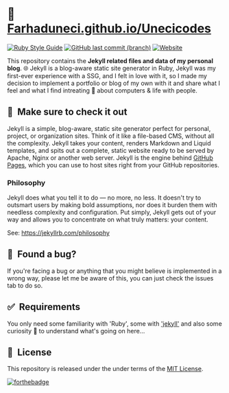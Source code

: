 # 🚀&nbsp; [Farhaduneci.github.io/Unecicodes](https://farhaduneci.github.io/unecicodes)

[![Ruby Style Guide](https://img.shields.io/badge/code_style-community-brightgreen.svg)](https://rubystyle.guide)
[![GitHub last commit (branch)](https://img.shields.io/github/last-commit/farhaduneci/unecicodes/main)](https://github.com/Farhaduneci/unecicodes/commits/main)
[![Website](https://img.shields.io/website?down_message=Down&up_message=Up&url=https%3A%2F%2Ffarhaduneci.github.io%2Funecicodes%2F)](https://farhaduneci.github.io/unecicodes)

This repository contains the **Jekyll related files and data of my personal blog**. 🌐 Jekyll is a blog-aware static site
generator in Ruby, Jekyll was my first-ever experience with a SSG, and I felt in love with it, so I made my decision to
implement a portfolio or blog of my own with it and share what I feel and what I find intreating 🤩 about computers & life
with people.

## 💖&nbsp; Make sure to check it out

Jekyll is a simple, blog-aware, static site generator perfect for personal, project, or organization sites. Think of it like a file-based
CMS, without all the complexity. Jekyll takes your content, renders Markdown and Liquid templates, and spits out a complete, static website
ready to be served by Apache, Nginx or another web server. Jekyll is the engine behind [GitHub Pages](https://pages.github.com/), which you
can use to host sites right from your GitHub repositories.

### Philosophy

Jekyll does what you tell it to do — no more, no less. It doesn't try to outsmart users by making bold assumptions,
nor does it burden them with needless complexity and configuration. Put simply, Jekyll gets out of your way and allows
you to concentrate on what truly matters: your content.

See: https://jekyllrb.com/philosophy

## 🤝&nbsp; Found a bug?

If you're facing a bug or anything that you might believe is implemented in a wrong way, please let me be aware
of this, you can just check the issues tab to do so.

## ✅&nbsp; Requirements

You only need some familiarity with 'Ruby', some with ['jekyll'](https://jekyllrb.com/) and also some curiosity 🧐
to understand what's going on here...

## 📘&nbsp; License

This repository is released under the under terms of the [MIT License](LICENSE).

[![forthebadge](https://forthebadge.com/images/badges/built-with-love.svg)](https://forthebadge.com)
